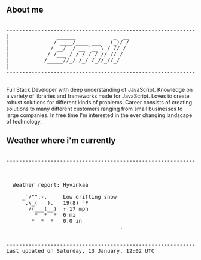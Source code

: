 ## About me

<pre>

--------------------------------------------------------------------------------------
|			    ______            _  __
|			   / ____/____ ___   (_)/ /
|			  / __/  / __ `__ \ / // / 
|			 / /___ / / / / / // // /  
|			/_____//_/ /_/ /_//_//_/   
|                           
--------------------------------------------------------------------------------------

</pre>

Full Stack Developer with deep understanding of JavaScript. Knowledge on a variety of libraries and frameworks made for JavaScript. Loves to create robust solutions for different kinds of problems. Career consists of creating solutions to many different customers ranging from small businesses to large companies. In free time I'm interested in the ever changing landscape of technology. 



## Weather where i'm currently  

<pre>

--------------------------------------------------------------------------------------


 
  Weather report: Hyvinkaa  
    
     _`/"".-.     Low drifting snow  
      ,\_(   ).   19(8) °F  
       /(___(__)  ↑ 17 mph  
         *  *  *  6 mi  
        *  *  *   0.0 in  
                                    .


--------------------------------------------------------------------------------------
Last updated on Saturday, 13 January, 12:02 UTC
</pre>
